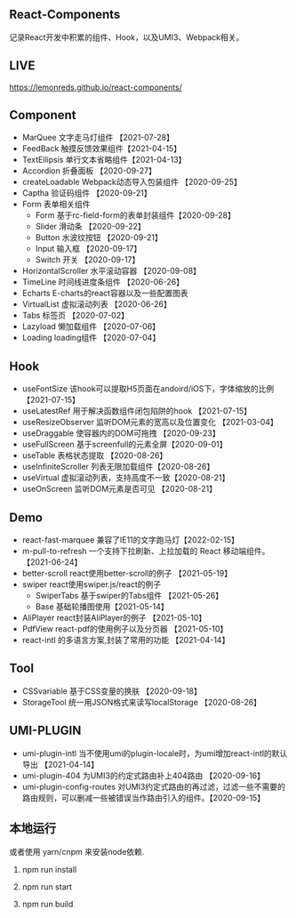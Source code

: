 ## React-Components

记录React开发中积累的组件、Hook，以及UMI3、Webpack相关。

## LIVE

https://lemonreds.github.io/react-components/

## Component

* MarQuee 文字走马灯组件 【2021-07-28】
* FeedBack 触摸反馈效果组件【2021-04-15】
* TextEllipsis 单行文本省略组件【2021-04-13】
* Accordion 折叠面板 【2020-09-27】
* createLoadable Webpack动态导入包装组件 【2020-09-25】
* Captha 验证码组件 【2020-09-21】
* Form 表单相关组件
  - Form 基于rc-field-form的表单封装组件【2020-09-28】
  - Slider 滑动条 【2020-09-22】
  - Button 水波纹按钮 【2020-09-21】
  - Input 输入框 【2020-09-17】
  - Switch 开关 【2020-09-17】
* HorizontalScroller 水平滚动容器 【2020-09-08】
* TimeLine  时间线进度条组件 【2020-06-26】
* Echarts E-charts的react容器以及一些配置图表
* VirtualList 虚拟滚动列表 【2020-06-26】
* Tabs 标签页 【2020-07-02】
* Lazyload 懒加载组件 【2020-07-06】
* Loading loading组件 【2020-07-04】

## Hook

* useFontSize 该hook可以提取H5页面在andoird/iOS下，字体缩放的比例 【2021-07-15】
* useLatestRef 用于解决函数组件闭包陷阱的hook 【2021-07-15】
* useResizeObserver 监听DOM元素的宽高以及位置变化 【2021-03-04】
* useDraggable 使容器内的DOM可拖拽 【2020-09-23】
* useFullScreen 基于screenfull的元素全屏【2020-09-01】
* useTable 表格状态提取 【2020-08-26】
* useInfiniteScroller 列表无限加载组件【2020-08-26】
* useVirtual 虚拟滚动列表，支持高度不一致【2020-08-21】
* useOnScreen 监听DOM元素是否可见 【2020-08-21】

## Demo

* react-fast-marquee 兼容了IE11的文字跑马灯【2022-02-15】
* m-pull-to-refresh 一个支持下拉刷新、上拉加载的 React 移动端组件。 【2021-06-24】
* better-scroll react使用better-scroll的例子 【2021-05-19】
* swiper react使用swiper.js/react的例子 
  - SwiperTabs 基于swiper的Tabs组件 【2021-05-26】
  - Base 基础轮播图使用【2021-05-14】
* AliPlayer react封装AliPlayer的例子 【2021-05-10】
* PdfView react-pdf的使用例子以及分页器 【2021-05-10】
* react-intl 的多语言方案,封装了常用的功能 【2021-04-14】

## Tool

* CSSvariable  基于CSS变量的换肤 【2020-09-18】
* StorageTool 统一用JSON格式来读写localStorage 【2020-08-26】
## UMI-PLUGIN

* umi-plugin-intl 当不使用umi的plugin-locale时，为umi增加react-intl的默认导出 【2021-04-14】
* umi-plugin-404  为UMI3的约定式路由补上404路由 【2020-09-16】
* umi-plugin-config-routes  对UMI3约定式路由的再过滤，过滤一些不需要的路由规则，可以删减一些被错误当作路由引入的组件。【2020-09-15】

## 本地运行

或者使用 yarn/cnpm 来安装node依赖.

1. npm run install

2. npm run start

3. npm run build

